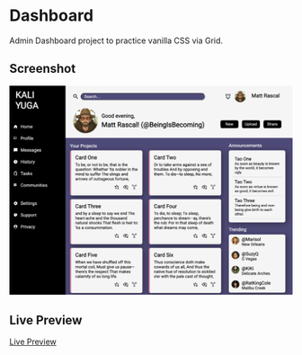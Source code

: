 # Dashboard
Admin Dashboard project to practice vanilla CSS via Grid.

## Screenshot
![](/assets/images/Screenshot.png)


## Live Preview
[Live Preview](https://beingisbecoming.github.io/dashboard/)
